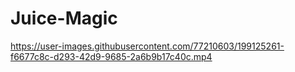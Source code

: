 # Juice-Magic

https://user-images.githubusercontent.com/77210603/199125261-f6677c8c-d293-42d9-9685-2a6b9b17c40c.mp4

